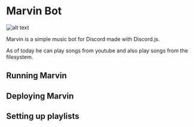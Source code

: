# Marvin Bot

![alt text](https://vignette.wikia.nocookie.net/hitchhikers/images/a/a0/Marvinrobot.jpg/revision/latest/top-crop/width/360/height/450?cb=20181116220504)

Marvin is a simple music bot for Discord made with Discord.js.

As of today he can play songs from youtube and also play songs from the filesystem.

## Running Marvin

## Deploying Marvin


## Setting up playlists
